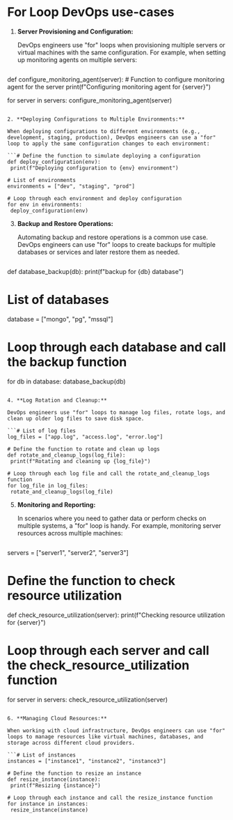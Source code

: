 # For Loop DevOps use-cases

1. **Server Provisioning and Configuration:**

   DevOps engineers use "for" loops when provisioning multiple servers or virtual machines with the same configuration. For example, when setting up monitoring agents on multiple servers:

   ```servers = ["server1", "server2", "server3"]

def configure_monitoring_agent(server):
    # Function to configure monitoring agent for the server
    print(f"Configuring monitoring agent for {server}")

for server in servers:
    configure_monitoring_agent(server)
   ```

2. **Deploying Configurations to Multiple Environments:**

   When deploying configurations to different environments (e.g., development, staging, production), DevOps engineers can use a "for" loop to apply the same configuration changes to each environment:

   ```# Define the function to simulate deploying a configuration
def deploy_configuration(env):
    print(f"Deploying configuration to {env} environment")

# List of environments
environments = ["dev", "staging", "prod"]

# Loop through each environment and deploy configuration
for env in environments:
    deploy_configuration(env)
   ```

3. **Backup and Restore Operations:**

   Automating backup and restore operations is a common use case. DevOps engineers can use "for" loops to create backups for multiple databases or services and later restore them as needed.

   ```# Define the function first
def database_backup(db):
    print(f"backup for {db} database")

# List of databases
database = ["mongo", "pg", "mssql"]

# Loop through each database and call the backup function
for db in database:
    database_backup(db)
   ```

4. **Log Rotation and Cleanup:**

   DevOps engineers use "for" loops to manage log files, rotate logs, and clean up older log files to save disk space.

   ```# List of log files
log_files = ["app.log", "access.log", "error.log"]

# Define the function to rotate and clean up logs
def rotate_and_cleanup_logs(log_file):
    print(f"Rotating and cleaning up {log_file}")

# Loop through each log file and call the rotate_and_cleanup_logs function
for log_file in log_files:
    rotate_and_cleanup_logs(log_file)
   ```

5. **Monitoring and Reporting:**

   In scenarios where you need to gather data or perform checks on multiple systems, a "for" loop is handy. For example, monitoring server resources across multiple machines:

   ```# List of servers
servers = ["server1", "server2", "server3"]

# Define the function to check resource utilization
def check_resource_utilization(server):
    print(f"Checking resource utilization for {server}")

# Loop through each server and call the check_resource_utilization function
for server in servers:
    check_resource_utilization(server)
   ```

6. **Managing Cloud Resources:**

   When working with cloud infrastructure, DevOps engineers can use "for" loops to manage resources like virtual machines, databases, and storage across different cloud providers.

   ```# List of instances
instances = ["instance1", "instance2", "instance3"]

# Define the function to resize an instance
def resize_instance(instance):
    print(f"Resizing {instance}")

# Loop through each instance and call the resize_instance function
for instance in instances:
    resize_instance(instance)
   ```
